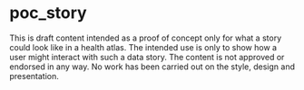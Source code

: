# poc_story
This is draft content intended as a proof of concept only for what a story could look like in a health atlas. The intended use is only to show how a user might interact with such a data story. The content is not approved or endorsed in any way.  No work has been carried out on the style, design and presentation. 
